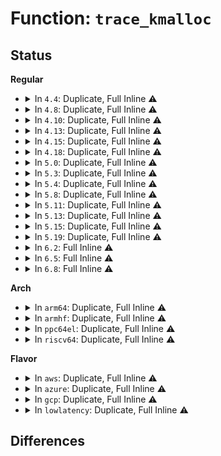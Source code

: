 # Function: <code>trace_kmalloc</code>

## Status
<b>Regular</b>
<ul>
<li>
<details>
<summary>In <code>4.4</code>: Duplicate, Full Inline ⚠️</summary>

**Collision:** Static Duplication

**Inline:** Full

**Transformation:** False

**Instances:**

```
In mm/slab_common.c (ffffffff811b2802)
Location: include/trace/events/kmem.h:45
Inline: True
Inline callers:
  - mm/slab_common.c:kmalloc_order_trace
```
```
In mm/slub.c (ffffffff811eae49)
Location: include/trace/events/kmem.h:45
Inline: True
Inline callers:
  - mm/slub.c:kmem_cache_alloc_trace
  - mm/slub.c:__kmalloc
  - mm/slub.c:__kmalloc_track_caller
```
</details>
</li>
<li>
<details>
<summary>In <code>4.8</code>: Duplicate, Full Inline ⚠️</summary>

**Collision:** Static Duplication

**Inline:** Full

**Transformation:** False

**Instances:**

```
In mm/slab_common.c (ffffffff811cc26b)
Location: include/trace/events/kmem.h:45
Inline: True
Inline callers:
  - mm/slab_common.c:kmalloc_order_trace
```
```
In mm/slub.c (ffffffff8120dea3)
Location: include/trace/events/kmem.h:45
Inline: True
Inline callers:
  - mm/slub.c:__kmalloc_track_caller
  - mm/slub.c:__kmalloc
  - mm/slub.c:kmem_cache_alloc_trace
```
</details>
</li>
<li>
<details>
<summary>In <code>4.10</code>: Duplicate, Full Inline ⚠️</summary>

**Collision:** Static Duplication

**Inline:** Full

**Transformation:** False

**Instances:**

```
In mm/slab_common.c (ffffffff811dc33f)
Location: include/trace/events/kmem.h:45
Inline: True
Inline callers:
  - mm/slab_common.c:kmalloc_order_trace
```
```
In mm/slub.c (ffffffff8121fee3)
Location: include/trace/events/kmem.h:45
Inline: True
Inline callers:
  - mm/slub.c:__kmalloc_track_caller
  - mm/slub.c:__kmalloc
  - mm/slub.c:kmem_cache_alloc_trace
```
</details>
</li>
<li>
<details>
<summary>In <code>4.13</code>: Duplicate, Full Inline ⚠️</summary>

**Collision:** Static Duplication

**Inline:** Full

**Transformation:** False

**Instances:**

```
In mm/slab_common.c (ffffffff811e6258)
Location: include/trace/events/kmem.h:45
Inline: True
Inline callers:
  - mm/slab_common.c:kmalloc_order_trace
```
```
In mm/slub.c (ffffffff8122bc24)
Location: include/trace/events/kmem.h:45
Inline: True
Inline callers:
  - mm/slub.c:__kmalloc_track_caller
  - mm/slub.c:__kmalloc
  - mm/slub.c:kmem_cache_alloc_trace
```
</details>
</li>
<li>
<details>
<summary>In <code>4.15</code>: Duplicate, Full Inline ⚠️</summary>

**Collision:** Static Duplication

**Inline:** Full

**Transformation:** False

**Instances:**

```
In mm/slab_common.c (ffffffff811fc498)
Location: include/trace/events/kmem.h:46
Inline: True
Inline callers:
  - mm/slab_common.c:kmalloc_order_trace
```
```
In mm/slub.c (ffffffff81247354)
Location: include/trace/events/kmem.h:46
Inline: True
Inline callers:
  - mm/slub.c:__kmalloc_track_caller
  - mm/slub.c:__kmalloc
  - mm/slub.c:kmem_cache_alloc_trace
```
</details>
</li>
<li>
<details>
<summary>In <code>4.18</code>: Duplicate, Full Inline ⚠️</summary>

**Collision:** Static Duplication

**Inline:** Full

**Transformation:** False

**Instances:**

```
In mm/slab_common.c (ffffffff8121d5f8)
Location: include/trace/events/kmem.h:46
Inline: True
Inline callers:
  - mm/slab_common.c:kmalloc_order_trace
```
```
In mm/slub.c (ffffffff8126a296)
Location: include/trace/events/kmem.h:46
Inline: True
Inline callers:
  - mm/slub.c:__kmalloc_track_caller
  - mm/slub.c:__kmalloc
  - mm/slub.c:kmem_cache_alloc_trace
```
</details>
</li>
<li>
<details>
<summary>In <code>5.0</code>: Duplicate, Full Inline ⚠️</summary>

**Collision:** Static Duplication

**Inline:** Full

**Transformation:** False

**Instances:**

```
In mm/slab_common.c (ffffffff812305e8)
Location: include/trace/events/kmem.h:46
Inline: True
Inline callers:
  - mm/slab_common.c:kmalloc_order_trace
```
```
In mm/slub.c (ffffffff8127eb34)
Location: include/trace/events/kmem.h:46
Inline: True
Inline callers:
  - mm/slub.c:__kmalloc_track_caller
  - mm/slub.c:__kmalloc_track_caller
  - mm/slub.c:__kmalloc
  - mm/slub.c:__kmalloc
  - mm/slub.c:kmem_cache_alloc_trace
  - mm/slub.c:kmem_cache_alloc_trace
```
</details>
</li>
<li>
<details>
<summary>In <code>5.3</code>: Duplicate, Full Inline ⚠️</summary>

**Collision:** Static Duplication

**Inline:** Full

**Transformation:** False

**Instances:**

```
In mm/slab_common.c (ffffffff8124060b)
Location: include/trace/events/kmem.h:46
Inline: True
Inline callers:
  - mm/slab_common.c:kmalloc_order_trace
```
```
In mm/slub.c (ffffffff8129a91f)
Location: include/trace/events/kmem.h:46
Inline: True
Inline callers:
  - mm/slub.c:__kmalloc_track_caller
  - mm/slub.c:__kmalloc_track_caller
  - mm/slub.c:__kmalloc
  - mm/slub.c:__kmalloc
  - mm/slub.c:kmem_cache_alloc_trace
  - mm/slub.c:kmem_cache_alloc_trace
```
</details>
</li>
<li>
<details>
<summary>In <code>5.4</code>: Duplicate, Full Inline ⚠️</summary>

**Collision:** Static Duplication

**Inline:** Full

**Transformation:** False

**Instances:**

```
In mm/slab_common.c (ffffffff8124ebbb)
Location: include/trace/events/kmem.h:46
Inline: True
Inline callers:
  - mm/slab_common.c:kmalloc_order_trace
```
```
In mm/slub.c (ffffffff812aa7df)
Location: include/trace/events/kmem.h:46
Inline: True
Inline callers:
  - mm/slub.c:__kmalloc_track_caller
  - mm/slub.c:__kmalloc_track_caller
  - mm/slub.c:__kmalloc
  - mm/slub.c:__kmalloc
  - mm/slub.c:kmem_cache_alloc_trace
  - mm/slub.c:kmem_cache_alloc_trace
```
</details>
</li>
<li>
<details>
<summary>In <code>5.8</code>: Duplicate, Full Inline ⚠️</summary>

**Collision:** Static Duplication

**Inline:** Full

**Transformation:** False

**Instances:**

```
In mm/slab_common.c (ffffffff8127d38b)
Location: include/trace/events/kmem.h:46
Inline: True
Inline callers:
  - mm/slab_common.c:kmalloc_order_trace
```
```
In mm/slub.c (ffffffff812dca6b)
Location: include/trace/events/kmem.h:46
Inline: True
Inline callers:
  - mm/slub.c:__kmalloc_track_caller
  - mm/slub.c:__kmalloc_track_caller
  - mm/slub.c:__kmalloc
  - mm/slub.c:__kmalloc
  - mm/slub.c:kmem_cache_alloc_trace
  - mm/slub.c:kmem_cache_alloc_trace
```
</details>
</li>
<li>
<details>
<summary>In <code>5.11</code>: Duplicate, Full Inline ⚠️</summary>

**Collision:** Static Duplication

**Inline:** Full

**Transformation:** False

**Instances:**

```
In mm/slab_common.c (ffffffff81288d24)
Location: include/trace/events/kmem.h:46
Inline: True
Inline callers:
  - mm/slab_common.c:kmalloc_order_trace
```
```
In mm/slub.c (ffffffff812e91a8)
Location: include/trace/events/kmem.h:46
Inline: True
Inline callers:
  - mm/slub.c:__kmalloc_track_caller
  - mm/slub.c:__kmalloc_track_caller
  - mm/slub.c:__kmalloc
  - mm/slub.c:__kmalloc
  - mm/slub.c:kmem_cache_alloc_trace
  - mm/slub.c:kmem_cache_alloc_trace
```
</details>
</li>
<li>
<details>
<summary>In <code>5.13</code>: Duplicate, Full Inline ⚠️</summary>

**Collision:** Static Duplication

**Inline:** Full

**Transformation:** False

**Instances:**

```
In mm/slab_common.c (ffffffff8128e3e4)
Location: include/trace/events/kmem.h:46
Inline: True
Inline callers:
  - mm/slab_common.c:kmalloc_order_trace
```
```
In mm/slub.c (ffffffff812ef9a1)
Location: include/trace/events/kmem.h:46
Inline: True
Inline callers:
  - mm/slub.c:__kmalloc_track_caller
  - mm/slub.c:__kmalloc_track_caller
  - mm/slub.c:__kmalloc
  - mm/slub.c:__kmalloc
  - mm/slub.c:kmem_cache_alloc_trace
  - mm/slub.c:kmem_cache_alloc_trace
```
</details>
</li>
<li>
<details>
<summary>In <code>5.15</code>: Duplicate, Full Inline ⚠️</summary>

**Collision:** Static Duplication

**Inline:** Full

**Transformation:** False

**Instances:**

```
In mm/slab_common.c (ffffffff812ce31e)
Location: include/trace/events/kmem.h:46
Inline: True
Inline callers:
  - mm/slab_common.c:kmalloc_order_trace
```
```
In mm/slub.c (ffffffff813389d5)
Location: include/trace/events/kmem.h:46
Inline: True
Inline callers:
  - mm/slub.c:__kmalloc_track_caller
  - mm/slub.c:__kmalloc_track_caller
  - mm/slub.c:__kmalloc
  - mm/slub.c:__kmalloc
  - mm/slub.c:kmem_cache_alloc_trace
  - mm/slub.c:kmem_cache_alloc_trace
```
</details>
</li>
<li>
<details>
<summary>In <code>5.19</code>: Duplicate, Full Inline ⚠️</summary>

**Collision:** Static Duplication

**Inline:** Full

**Transformation:** False

**Instances:**

```
In mm/slab_common.c (ffffffff8132c3bd)
Location: include/trace/events/kmem.h:46
Inline: True
Inline callers:
  - mm/slab_common.c:kmalloc_order_trace
```
```
In mm/slub.c (ffffffff813abb03)
Location: include/trace/events/kmem.h:46
Inline: True
Inline callers:
  - mm/slub.c:__kmalloc_track_caller
  - mm/slub.c:__kmalloc_track_caller
  - mm/slub.c:__kmalloc
  - mm/slub.c:__kmalloc
  - mm/slub.c:kmem_cache_alloc_trace
  - mm/slub.c:kmem_cache_alloc_trace
```
</details>
</li>
<li>
<details>
<summary>In <code>6.2</code>: Full Inline ⚠️</summary>

**Collision:** Unique Static

**Inline:** Full

**Transformation:** False

**Instances:**

```
In mm/slab_common.c (ffffffff813a1a46)
Location: include/trace/events/kmem.h:54
Inline: True
Inline callers:
  - mm/slab_common.c:kmalloc_large_node
  - mm/slab_common.c:kmalloc_large_node
  - mm/slab_common.c:kmalloc_large
  - mm/slab_common.c:kmalloc_large
  - mm/slab_common.c:kmalloc_node_trace
  - mm/slab_common.c:kmalloc_node_trace
  - mm/slab_common.c:kmalloc_trace
  - mm/slab_common.c:kmalloc_trace
  - mm/slab_common.c:__kmalloc_node_track_caller
  - mm/slab_common.c:__kmalloc_node_track_caller
  - mm/slab_common.c:__kmalloc_node_track_caller
  - mm/slab_common.c:__kmalloc_node_track_caller
  - mm/slab_common.c:__kmalloc
  - mm/slab_common.c:__kmalloc
  - mm/slab_common.c:__kmalloc
  - mm/slab_common.c:__kmalloc
  - mm/slab_common.c:__kmalloc_node
  - mm/slab_common.c:__kmalloc_node
  - mm/slab_common.c:__kmalloc_node
  - mm/slab_common.c:__kmalloc_node
```
</details>
</li>
<li>
<details>
<summary>In <code>6.5</code>: Full Inline ⚠️</summary>

**Collision:** Unique Static

**Inline:** Full

**Transformation:** False

**Instances:**

```
In mm/slab_common.c (ffffffff813d4d16)
Location: include/trace/events/kmem.h:54
Inline: True
Inline callers:
  - mm/slab_common.c:kmalloc_large_node
  - mm/slab_common.c:kmalloc_large_node
  - mm/slab_common.c:kmalloc_large
  - mm/slab_common.c:kmalloc_large
  - mm/slab_common.c:kmalloc_node_trace
  - mm/slab_common.c:kmalloc_node_trace
  - mm/slab_common.c:kmalloc_trace
  - mm/slab_common.c:kmalloc_trace
  - mm/slab_common.c:__kmalloc_node_track_caller
  - mm/slab_common.c:__kmalloc_node_track_caller
  - mm/slab_common.c:__kmalloc_node_track_caller
  - mm/slab_common.c:__kmalloc_node_track_caller
  - mm/slab_common.c:__kmalloc
  - mm/slab_common.c:__kmalloc
  - mm/slab_common.c:__kmalloc
  - mm/slab_common.c:__kmalloc
  - mm/slab_common.c:__kmalloc_node
  - mm/slab_common.c:__kmalloc_node
  - mm/slab_common.c:__kmalloc_node
  - mm/slab_common.c:__kmalloc_node
```
</details>
</li>
<li>
<details>
<summary>In <code>6.8</code>: Full Inline ⚠️</summary>

**Collision:** Unique Static

**Inline:** Full

**Transformation:** False

**Instances:**

```
In mm/slub.c (ffffffff8145b6b4)
Location: include/trace/events/kmem.h:54
Inline: True
Inline callers:
  - mm/slub.c:kmalloc_node_trace
  - mm/slub.c:kmalloc_trace
  - mm/slub.c:__kmalloc_node_track_caller
  - mm/slub.c:__kmalloc_node_track_caller
  - mm/slub.c:__kmalloc
  - mm/slub.c:__kmalloc
  - mm/slub.c:__kmalloc_node
  - mm/slub.c:__kmalloc_node
  - mm/slub.c:kmalloc_large_node
  - mm/slub.c:kmalloc_large
```
</details>
</li>
</ul>
<b>Arch</b>
<ul>
<li>
<details>
<summary>In <code>arm64</code>: Duplicate, Full Inline ⚠️</summary>

**Collision:** Static Duplication

**Inline:** Full

**Transformation:** False

**Instances:**

```
In mm/slab_common.c (ffff8000102e6898)
Location: include/trace/events/kmem.h:46
Inline: True
Inline callers:
  - mm/slab_common.c:kmalloc_order_trace
```
```
In mm/slub.c (ffff80001034c6bc)
Location: include/trace/events/kmem.h:46
Inline: True
Inline callers:
  - mm/slub.c:__kmalloc_track_caller
  - mm/slub.c:__kmalloc_track_caller
  - mm/slub.c:__kmalloc
  - mm/slub.c:__kmalloc
  - mm/slub.c:kmem_cache_alloc_trace
  - mm/slub.c:kmem_cache_alloc_trace
```
</details>
</li>
<li>
<details>
<summary>In <code>armhf</code>: Duplicate, Full Inline ⚠️</summary>

**Collision:** Static Duplication

**Inline:** Full

**Transformation:** False

**Instances:**

```
In mm/slab_common.c (c0509d44)
Location: include/trace/events/kmem.h:46
Inline: True
Inline callers:
  - mm/slab_common.c:kmalloc_order_trace
```
```
In mm/slub.c (c05502fc)
Location: include/trace/events/kmem.h:46
Inline: True
Inline callers:
  - mm/slub.c:__kmalloc_track_caller
  - mm/slub.c:__kmalloc_track_caller
  - mm/slub.c:__kmalloc
  - mm/slub.c:__kmalloc
  - mm/slub.c:kmem_cache_alloc_trace
  - mm/slub.c:kmem_cache_alloc_trace
```
</details>
</li>
<li>
<details>
<summary>In <code>ppc64el</code>: Duplicate, Full Inline ⚠️</summary>

**Collision:** Static Duplication

**Inline:** Full

**Transformation:** False

**Instances:**

```
In mm/slab_common.c (c0000000003a6a98)
Location: include/trace/events/kmem.h:46
Inline: True
Inline callers:
  - mm/slab_common.c:kmalloc_order_trace
```
```
In mm/slub.c (c00000000042c22c)
Location: include/trace/events/kmem.h:46
Inline: True
Inline callers:
  - mm/slub.c:__kmalloc_track_caller
  - mm/slub.c:__kmalloc_track_caller
  - mm/slub.c:__kmalloc
  - mm/slub.c:__kmalloc
  - mm/slub.c:kmem_cache_alloc_trace
  - mm/slub.c:kmem_cache_alloc_trace
```
</details>
</li>
<li>
<details>
<summary>In <code>riscv64</code>: Duplicate, Full Inline ⚠️</summary>

**Collision:** Static Duplication

**Inline:** Full

**Transformation:** False

**Instances:**

```
In mm/slab_common.c (ffffffe0001fb9dc)
Location: include/trace/events/kmem.h:46
Inline: True
Inline callers:
  - mm/slab_common.c:kmalloc_order_trace
```
```
In mm/slub.c (ffffffe00023d7dc)
Location: include/trace/events/kmem.h:46
Inline: True
Inline callers:
  - mm/slub.c:__kmalloc_track_caller
  - mm/slub.c:__kmalloc_track_caller
  - mm/slub.c:__kmalloc
  - mm/slub.c:__kmalloc
  - mm/slub.c:kmem_cache_alloc_trace
  - mm/slub.c:kmem_cache_alloc_trace
```
</details>
</li>
</ul>
<b>Flavor</b>
<ul>
<li>
<details>
<summary>In <code>aws</code>: Duplicate, Full Inline ⚠️</summary>

**Collision:** Static Duplication

**Inline:** Full

**Transformation:** False

**Instances:**

```
In mm/slab_common.c (ffffffff8124720b)
Location: include/trace/events/kmem.h:46
Inline: True
Inline callers:
  - mm/slab_common.c:kmalloc_order_trace
```
```
In mm/slub.c (ffffffff812a2dbf)
Location: include/trace/events/kmem.h:46
Inline: True
Inline callers:
  - mm/slub.c:__kmalloc_track_caller
  - mm/slub.c:__kmalloc_track_caller
  - mm/slub.c:__kmalloc
  - mm/slub.c:__kmalloc
  - mm/slub.c:kmem_cache_alloc_trace
  - mm/slub.c:kmem_cache_alloc_trace
```
</details>
</li>
<li>
<details>
<summary>In <code>azure</code>: Duplicate, Full Inline ⚠️</summary>

**Collision:** Static Duplication

**Inline:** Full

**Transformation:** False

**Instances:**

```
In mm/slab_common.c (ffffffff8123a1bb)
Location: include/trace/events/kmem.h:46
Inline: True
Inline callers:
  - mm/slab_common.c:kmalloc_order_trace
```
```
In mm/slub.c (ffffffff8129488f)
Location: include/trace/events/kmem.h:46
Inline: True
Inline callers:
  - mm/slub.c:__kmalloc_track_caller
  - mm/slub.c:__kmalloc_track_caller
  - mm/slub.c:__kmalloc
  - mm/slub.c:__kmalloc
  - mm/slub.c:kmem_cache_alloc_trace
  - mm/slub.c:kmem_cache_alloc_trace
```
</details>
</li>
<li>
<details>
<summary>In <code>gcp</code>: Duplicate, Full Inline ⚠️</summary>

**Collision:** Static Duplication

**Inline:** Full

**Transformation:** False

**Instances:**

```
In mm/slab_common.c (ffffffff81244fab)
Location: include/trace/events/kmem.h:46
Inline: True
Inline callers:
  - mm/slab_common.c:kmalloc_order_trace
```
```
In mm/slub.c (ffffffff812a0bcf)
Location: include/trace/events/kmem.h:46
Inline: True
Inline callers:
  - mm/slub.c:__kmalloc_track_caller
  - mm/slub.c:__kmalloc_track_caller
  - mm/slub.c:__kmalloc
  - mm/slub.c:__kmalloc
  - mm/slub.c:kmem_cache_alloc_trace
  - mm/slub.c:kmem_cache_alloc_trace
```
</details>
</li>
<li>
<details>
<summary>In <code>lowlatency</code>: Duplicate, Full Inline ⚠️</summary>

**Collision:** Static Duplication

**Inline:** Full

**Transformation:** False

**Instances:**

```
In mm/slab_common.c (ffffffff8125499b)
Location: include/trace/events/kmem.h:46
Inline: True
Inline callers:
  - mm/slab_common.c:kmalloc_order_trace
```
```
In mm/slub.c (ffffffff812b0d19)
Location: include/trace/events/kmem.h:46
Inline: True
Inline callers:
  - mm/slub.c:__kmalloc_track_caller
  - mm/slub.c:__kmalloc_track_caller
  - mm/slub.c:__kmalloc
  - mm/slub.c:__kmalloc
  - mm/slub.c:kmem_cache_alloc_trace
  - mm/slub.c:kmem_cache_alloc_trace
```
</details>
</li>
</ul>

## Differences
